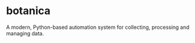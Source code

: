 # botanica
A modern, Python-based automation system for collecting, processing and managing data.


